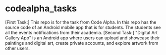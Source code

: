 # codealpha_tasks
[First Task:] 
This repo is for the task from Code Alpha. In this repo has the source code of an Android mobile app that is for students. The students see all the events notifications from their academia.
[Second Task:] 
"Digital Art Gallery App" is an Android app where users can upload and showcase their paintings and digital art, create private accounts, and explore artwork from other users.
